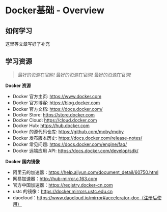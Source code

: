 # Docker基础 - Overview

## 如何学习

这里等文章写好了补充

## 学习资源

> 最好的资源在官网! 最好的资源在官网! 最好的资源在官网!

**Docker 资源**

- Docker 官方主页: https://www.docker.com
- Docker 官方博客: https://blog.docker.com
- Docker 官方文档: https://docs.docker.com/
- Docker Store: https://store.docker.com
- Docker Cloud: https://cloud.docker.com
- Docker Hub: https://hub.docker.com
- Docker 的源代码仓库: https://github.com/moby/moby
- Docker 发布版本历史: https://docs.docker.com/release-notes/
- Docker 常见问题: https://docs.docker.com/engine/faq/
- Docker 远端应用 API: https://docs.docker.com/develop/sdk/

**Docker 国内镜像**

- 阿里云的加速器：https://help.aliyun.com/document_detail/60750.html
- 网易加速器：http://hub-mirror.c.163.com
- 官方中国加速器：https://registry.docker-cn.com
- ustc 的镜像：https://docker.mirrors.ustc.edu.cn
- daocloud：https://www.daocloud.io/mirror#accelerator-doc（注册后使用）